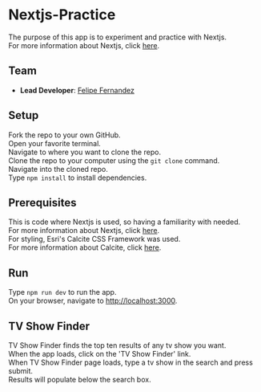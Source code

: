 # Nextjs-Practice

The purpose of this app is to experiment and practice with Nextjs.</br>
For more information about Nextjs, click [here](https://nextjs.org/).

## Team

- **Lead Developer**: [Felipe Fernandez](https://github.com/HeyItsFelipe)

## Setup

Fork the repo to your own GitHub.</br>
Open your favorite terminal.</br>
Navigate to where you want to clone the repo.</br>
Clone the repo to your computer using the `git clone` command.</br>
Navigate into the cloned repo.</br>
Type `npm install` to install dependencies.

## Prerequisites
This is code where Nextjs is used, so having a familiarity with needed.</br>
For more information about Nextjs, click [here](https://nextjs.org/).</br>
For styling, Esri's Calcite CSS Framework was used.</br>
For more information about Calcite, click [here](https://esri.github.io/calcite-web/).</br>

## Run
Type `npm run dev` to run the app. </br>
On your browser, navigate to [http://localhost:3000](http://localhost:3000).

## TV Show Finder
TV Show Finder finds the top ten results of any tv show you want.</br>
When the app loads, click on the 'TV Show Finder' link.</br>
When TV Show Finder page loads, type a tv show in the search and press submit.</br>
Results will populate below the search box.</br>
